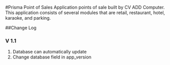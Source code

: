 #Prisma Point of Sales
Application points of sale built by CV ADD Computer. This application consists of several modules that are retail, restaurant, hotel, karaoke, and parking. 

##Change Log

### V 1.1
1. Database can automatically update
1. Change database field in app_version
